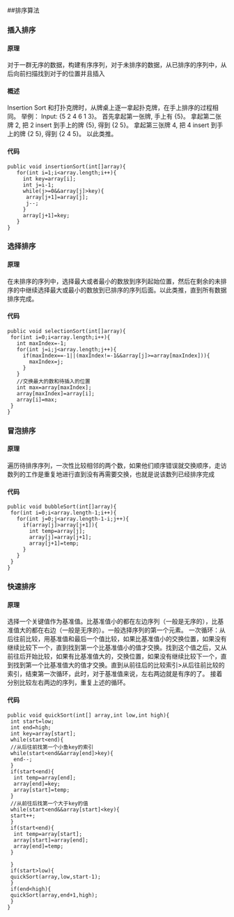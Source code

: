 ##排序算法
### 插入排序
#### 原理
对于一群无序的数据，构建有序序列，对于未排序的数据，从已排序的序列中，从后向前扫描找到对于的位置并且插入

#### 概述
Insertion Sort 和打扑克牌时，从牌桌上逐一拿起扑克牌，在手上排序的过程相同。
举例：
Input: {5 2 4 6 1 3}。
首先拿起第一张牌, 手上有 {5}。
拿起第二张牌 2, 把 2 insert 到手上的牌 {5}, 得到 {2 5}。
拿起第三张牌 4, 把 4 insert 到手上的牌 {2 5}, 得到 {2 4 5}。
以此类推。

#### 代码
```
public void insertionSort(int[]array){
   for(int i=1;i<array.length;i++){
     int key=array[i];
     int j=i-1;
     while(j>=0&&array[j]>key){
      array[j+1]=array[j];
      j--;
     }
     array[j+1]=key;
   }
}
```

### 选择排序
#### 原理
在未排序的序列中，选择最大或者最小的数放到序列起始位置，然后在剩余的未排序的中继续选择最大或最小的数放到已排序的序列后面。以此类推，直到所有数据排序完成。

#### 代码
```
public void selectionSort(int[]array){
 for(int i=0;i<array.length;i++){
   int maxIndex=-1;
   for(int j=i;j<array.length;j++){
     if(maxIndex==-1||(maxIndex!=-1&&array[j]>=array[maxIndex])){
       maxIndex=j;
     }
   }
   //交换最大的数和待插入的位置
   int max=array[maxIndex];
   array[maxIndex]=array[i];
   array[i]=max;
 }
}
```
### 冒泡排序
#### 原理
遍历待排序序列，一次性比较相邻的两个数，如果他们顺序错误就交换顺序，走访数列的工作是重复地进行直到没有再需要交换，也就是说该数列已经排序完成

#### 代码
```
public void bubbleSort(int[]array){
 for(int i=0;i<array.length-1;i++){
   for(int j=0;j<array.length-1-i;j++){
     if(array[j]>array[j+1]){
       int temp=array[j];
       array[j]=array[j+1];
       array[j+1]=temp;
     }
   }
 }
}
```
### 快速排序
#### 原理
 选择一个关键值作为基准值。比基准值小的都在左边序列（一般是无序的），比基准值大的都在右边（一般是无序的）。一般选择序列的第一个元素。
 一次循环：从后往前比较，用基准值和最后一个值比较，如果比基准值小的交换位置，如果没有继续比较下一个，直到找到第一个比基准值小的值才交换。找到这个值之后，又从前往后开始比较，如果有比基准值大的，交换位置，如果没有继续比较下一个，直到找到第一个比基准值大的值才交换。直到从前往后的比较索引>从后往前比较的索引，结束第一次循环，此时，对于基准值来说，左右两边就是有序的了。
接着分别比较左右两边的序列，重复上述的循环。

#### 代码
```
public void quickSort(int[] array,int low,int high){
 int start=low;
 int end=high;
 int key=array[start];
 while(start<end){
 //从后往前找第一个小鱼key的索引
 while(start<end&&array[end]>key){
  end--;
 }
 if(start<end){
  int temp=array[end];
  array[end]=key;
  array[start]=temp;
 }
 //从前往后找第一个大于key的值
 while(start<end&&array[start]<key){
 start++;
 }
 if(start<end){
  int temp=array[start];
  array[start]=array[end];
  array[end]=temp;
 }

 }
 if(start>low){
 quickSort(array,low,start-1);
 }
 if(end<high){
 quickSort(array,end+1,high);
 }
}
```
 


